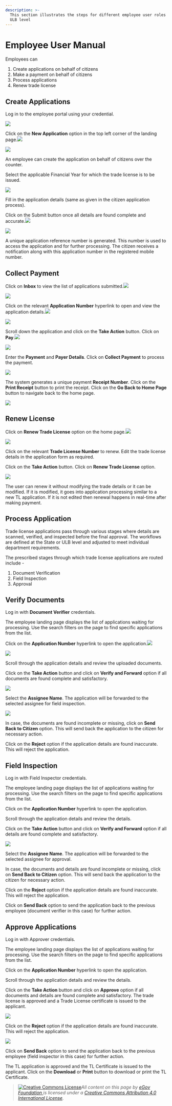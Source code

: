 ```yaml
---
description: >-
  This section illustrates the steps for different employee user roles at the
  ULB level
---
```


# Employee User Manual

Employees can

1. Create applications on behalf of citizens
2. Make a payment on behalf of citizens
3. Process applications
4. Renew trade license

## Create Applications

Log in to the employee portal using your credential.

![](../../../../.gitbook/assets/image%20%28144%29.png)

Click on the **New Application** option in the top left corner of the landing page.![](blob:https://digit-discuss.atlassian.net/a72dc851-5fd4-46af-8adc-f943cc292016#media-blob-url=true&id=e259875f-5fec-4d71-8095-cb3f6c9f9f6c&collection=contentId-1864597542&contextId=1864597542&mimeType=image%2Fpng&name=TL6-counter-emp-lp.png&size=95573&width=1076&height=605)

![](../../../../.gitbook/assets/image%20%28248%29.png)

An employee can create the application on behalf of citizens over the counter.

Select the applicable Financial Year for which the trade license is to be issued.

![](../../../../.gitbook/assets/image%20%28149%29.png)

Fill in the application details \(same as given in the citizen application process\).

Click on the Submit button once all details are found complete and accurate.![](blob:https://digit-discuss.atlassian.net/94adcad3-2cc5-41d8-a0ad-31a32bfe7871#media-blob-url=true&id=314afb1b-ec44-4d60-98aa-d9875392f8ac&collection=contentId-1864597542&contextId=1864597542&mimeType=image%2Fpng&name=TL6-counter-emp2.png&size=70128&width=1080&height=675)

![](../../../../.gitbook/assets/image%20%28187%29.png)

A unique application reference number is generated. This number is used to access the application and for further processing. The citizen receives a notification along with this application number in the registered mobile number.

## **Collect Payment**

Click on **Inbox** to view the list of applications submitted.![](blob:https://digit-discuss.atlassian.net/e28c572d-6dd2-4b31-89f4-2c9af2ae41cc#media-blob-url=true&id=7e8d6fb9-c2f0-4253-8200-2085e27a37a7&collection=contentId-1864597542&contextId=1864597542&mimeType=image%2Fpng&name=assets%252F-MEQnEQWBZ6Gjip-3pEg%252F-MWNbvelJUiH4bj38Tnz%252F-MWNddDF3QlXZUiRhitL%252FCEMP1.png%3Falt%3Dmedia%26token%3D6d80d1e4-ed87-4205-a9cd-ffe1b9e2eea9&size=36139&width=1080&height=608)

![](../../../../.gitbook/assets/image%20%28192%29.png)

Click on the relevant **Application Number** hyperlink to open and view the application details.![](blob:https://digit-discuss.atlassian.net/b162dca1-c1c0-42f0-a53b-dd8b6936b8d5#media-blob-url=true&id=5798242e-5b9e-49a8-8ba0-56ff86e02663&collection=contentId-1864597542&contextId=1864597542&mimeType=image%2Fpng&name=TL-CE-pay1.png&size=134469&width=1080&height=675)

![](../../../../.gitbook/assets/image%20%28178%29.png)

Scroll down the application and click on the **Take Action** button. Click on **Pay**.![](blob:https://digit-discuss.atlassian.net/ab8387b0-4e9f-4393-bfcb-23b28a59b74b#media-blob-url=true&id=ba1565fe-aad8-4ab7-9323-18618d0fec91&collection=contentId-1864597542&contextId=1864597542&mimeType=image%2Fpng&name=TL7-CE-pay2.png&size=78292&width=1080&height=675)

![](../../../../.gitbook/assets/image%20%28235%29.png)

 Enter the **Payment** and **Payer Details**. Click on **Collect Payment** to process the payment.

![](../../../../.gitbook/assets/image%20%28156%29.png)

 The system generates a unique payment **Receipt Number**. Click on the **Print Receipt** button to print the receipt. Click on the **Go Back to Home Page** button to navigate back to the home page.

![](../../../../.gitbook/assets/image%20%28200%29.png)

## **Renew License**

Click on **Renew Trade License** option on the home page.![](blob:https://digit-discuss.atlassian.net/7f4f8464-8e4b-4621-bf3d-c70a1bd42ffa#media-blob-url=true&id=d952bbc9-36eb-47bb-b332-c552448d969c&collection=contentId-1864597542&contextId=1864597542&mimeType=image%2Fpng&name=TL-Renew-lp.png&size=95606&width=1076&height=611)

![](../../../../.gitbook/assets/image%20%28249%29.png)

Click on the relevant **Trade License Number** to renew. Edit the trade license details in the application form as required.

Click on the **Take Action** button. Click on **Renew Trade License** option.

![](../../../../.gitbook/assets/image%20%28216%29.png)

The user can renew it without modifying the trade details or it can be modified. If it is modified, it goes into application processing similar to a new TL application. If it is not edited then renewal happens in real-time after making payment.

## Process Application

Trade license applications pass through various stages where details are scanned, verified, and inspected before the final approval. The workflows are defined at the State or ULB level and adjusted to meet individual department requirements.

The prescribed stages through which trade license applications are routed include -

1. Document Verification
2. Field Inspection
3. Approval

## **Verify Documents**

Log in with **Document Verifier** credentials.

The employee landing page displays the list of applications waiting for processing. Use the search filters on the page to find specific applications from the list.

Click on the **Application Number** hyperlink to open the application.![](blob:https://digit-discuss.atlassian.net/0fc0c502-60d2-4881-8ebb-00c7a6acc34a#media-blob-url=true&id=825b2f19-c185-4109-93e0-7a1942fdb7f5&collection=contentId-1864597542&contextId=1864597542&mimeType=image%2Fpng&name=TL-DV1.png&size=142476&width=1080&height=675)

![](../../../../.gitbook/assets/image%20%28153%29.png)

Scroll through the application details and review the uploaded documents.

Click on the **Take Action** button and click on **Verify and Forward** option if all documents are found complete and satisfactory.

![](../../../../.gitbook/assets/image%20%28225%29.png)

 Select the **Assignee Name**. The application will be forwarded to the selected assignee for field inspection.

![](../../../../.gitbook/assets/image%20%28273%29.png)

In case, the documents are found incomplete or missing, click on **Send Back to Citizen** option. This will send back the application to the citizen for necessary action.

Click on the **Reject** option if the application details are found inaccurate. This will reject the application.

## **Field Inspection** 

Log in with Field Inspector credentials.

The employee landing page displays the list of applications waiting for processing. Use the search filters on the page to find specific applications from the list.

Click on the **Application Number** hyperlink to open the application.

Scroll through the application details and review the details.

Click on the **Take Action** button and click on **Verify and Forward** option if all details are found complete and satisfactory.

![](../../../../.gitbook/assets/image%20%28226%29.png)

Select the **Assignee Name**. The application will be forwarded to the selected assignee for approval.

In case, the documents and details are found incomplete or missing, click on **Send Back to Citizen** option. This will send back the application to the citizen for necessary action.

Click on the **Reject** option if the application details are found inaccurate. This will reject the application.

Click on **Send Back** option to send the application back to the previous employee \(document verifier in this case\) for further action.

## **Approve Applications**

Log in with Approver credentials.

The employee landing page displays the list of applications waiting for processing. Use the search filters on the page to find specific applications from the list.

Click on the **Application Number** hyperlink to open the application.

Scroll through the application details and review the details.

Click on the **Take Action** button and click on **Approve** option if all documents and details are found complete and satisfactory. The trade license is approved and a Trade License certificate is issued to the applicant.

![](../../../../.gitbook/assets/image%20%28146%29.png)

Click on the **Reject** option if the application details are found inaccurate. This will reject the application.

![](../../../../.gitbook/assets/image%20%28170%29.png)

Click on **Send Back** option to send the application back to the previous employee \(field inspector in this case\) for further action.

The TL application is approved and the TL Certificate is issued to the applicant. Click on the **Download** or **Print** button to download or print the TL Certificate.





> [![Creative Commons License](https://i.creativecommons.org/l/by/4.0/80x15.png)](http://creativecommons.org/licenses/by/4.0/)_All content on this page by_ [_eGov Foundation_ ](https://egov.org.in/)_is licensed under a_ [_Creative Commons Attribution 4.0 International License_](http://creativecommons.org/licenses/by/4.0/)_._

